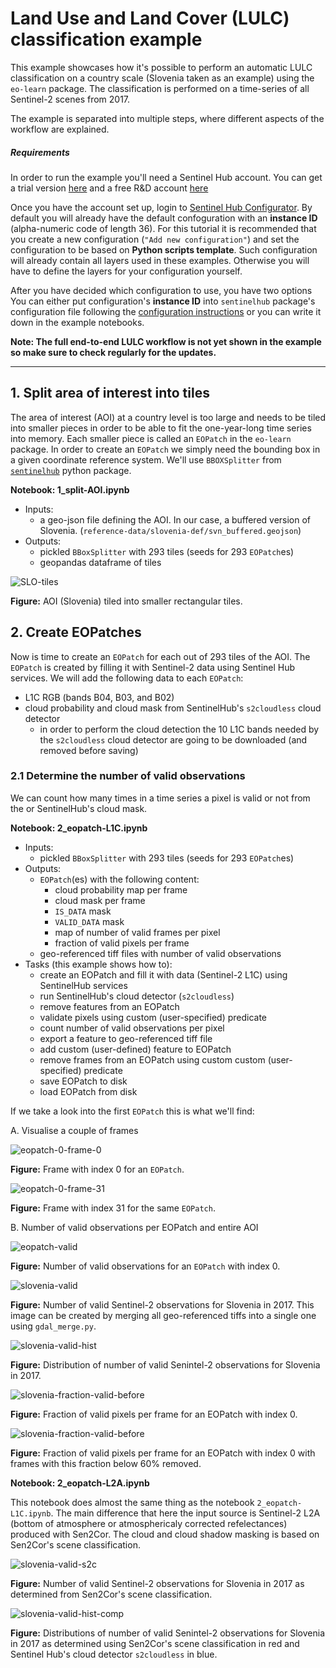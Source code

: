 # Land Use and Land Cover (LULC) classification example

This example showcases how it's possible to perform an automatic LULC classification 
on a country scale (Slovenia taken as an example) using the `eo-learn` package. The
classification is performed on a time-series of all Sentinel-2 scenes from 2017.

The example is separated into multiple steps, where different aspects of the workflow are 
explained. 

##### Requirements

In order to run the example you'll need a Sentinel Hub account. You can get a trial version [here](https://www.sentinel-hub.com) and a free R&D account [here](https://earth.esa.int/aos/OSEO)

Once you have the account set up, login to [Sentinel Hub Configurator](https://apps.sentinel-hub.com/configurator/). By default you will already have the default confoguration with an **instance ID** (alpha-numeric code of length 36). For this tutorial it is recommended that you create a new configuration (`"Add new configuration"`) and set the configuration to be based on **Python scripts template**. Such configuration will already contain all layers used in these examples. Otherwise you will have to define the layers for your  configuration yourself.

After you have decided which configuration to use, you have two options You can either put configuration's **instance ID** into `sentinelhub` package's configuration file following the [configuration instructions](http://sentinelhub-py.readthedocs.io/en/latest/configure.html) or you can write it down in the example notebooks.

__Note: The full end-to-end LULC workflow is not yet shown in the example so make sure to
check regularly for the updates.__

---

## 1. Split area of interest into tiles

The area of interest (AOI) at a country level is too large and needs to be tiled into smaller
pieces in order to be able to fit the one-year-long time series into memory. 
Each smaller piece is called an `EOPatch` in the `eo-learn` package. In order to create an 
`EOPatch` we simply need the bounding box in a given coordinate reference system. We'll
use `BBOXSplitter` from [`sentinelhub`](https://github.com/sentinel-hub/sentinelhub-py) python package.

**Notebook: 1_split-AOI.ipynb**
* Inputs:
    * a geo-json file defining the AOI. In our case, a buffered version of Slovenia. (`reference-data/slovenia-def/svn_buffered.geojson`)
* Outputs:
    * pickled `BBoxSplitter` with 293 tiles (seeds for 293 `EOPatch`es)
    * geopandas dataframe of tiles

![SLO-tiles](./readme_figs/aoi_to_tiles.png)

**Figure:** AOI (Slovenia) tiled into smaller rectangular tiles.

## 2. Create EOPatches

Now is time to create an `EOPatch` for each out of 293 tiles of the AOI. The `EOPatch` is created by filling it with Sentinel-2 data using Sentinel Hub services. We will add the following data to each `EOPatch`:
* L1C RGB (bands B04, B03, and B02) 
* cloud probability and cloud mask from SentinelHub's `s2cloudless` cloud detector
    * in order to perform the cloud detection the 10 L1C bands needed by the `s2cloudless` cloud detector are going to be downloaded (and removed before saving)
    
### 2.1 Determine the number of valid observations

We can count how many times in a time series a pixel is valid or not from the or SentinelHub's cloud mask.

**Notebook: 2_eopatch-L1C.ipynb**
* Inputs:
    * pickled `BBoxSplitter` with 293 tiles (seeds for 293 `EOPatch`es)
* Outputs:
    * `EOPatch`(es) with the following content:
        * cloud probability map per frame
        * cloud mask per frame
        * `IS_DATA` mask
        * `VALID_DATA` mask
        * map of number of valid frames per pixel
        * fraction of valid pixels per frame
    * geo-referenced tiff files with number of valid observations 
* Tasks (this example shows how to):
    * create an EOPatch and fill it with data (Sentinel-2 L1C) using SentinelHub services
    * run SentinelHub's cloud detector (`s2cloudless`)
    * remove features from an EOPatch
    * validate pixels using custom (user-specified) predicate
    * count number of valid observations per pixel 
    * export a feature to geo-referenced tiff file 
    * add custom (user-defined) feature to EOPatch
    * remove frames from an EOPatch using custom custom (user-specified) predicate
    * save EOPatch to disk
    * load EOPatch from disk
    
If we take a look into the first `EOPatch` this is what we'll find:

A. Visualise a couple of frames 

![eopatch-0-frame-0](./readme_figs/patch_0.png) 

**Figure:** Frame with index 0 for an `EOPatch`.

![eopatch-0-frame-31](./readme_figs/patch_31.png) 

**Figure:** Frame with index 31 for the same `EOPatch`.

B. Number of valid observations per EOPatch and entire AOI

![eopatch-valid](./readme_figs/number_of_valid_observations_eopatch_0.png)

**Figure:** Number of valid observations for an `EOPatch` with index 0.

![slovenia-valid](./readme_figs/number_of_valid_observations_slovenia.png)

**Figure:** Number of valid Sentinel-2 observations for Slovenia in 2017. This image can be created by merging all geo-referenced tiffs into a single one using `gdal_merge.py`.

![slovenia-valid-hist](./readme_figs/hist_number_of_valid_observations_slovenia.png)

**Figure:** Distribution of number of valid Senintel-2 observations for Slovenia in 2017. 

![slovenia-fraction-valid-before](./readme_figs/fraction_valid_pixels_per_frame_eopatch-0.png)

**Figure:** Fraction of valid pixels per frame for an EOPatch with index 0.

![slovenia-fraction-valid-before](./readme_figs/fraction_valid_pixels_per_frame_cleaned-eopatch-0.png)

**Figure:** Fraction of valid pixels per frame for an EOPatch with index 0 with frames with this fraction below 60% removed.

**Notebook: 2_eopatch-L2A.ipynb**

This notebook does almost the same thing as the notebook `2_eopatch-L1C.ipynb`. The main difference that here the input source is Sentinel-2 L2A (bottom of atmosphere or atmosphericaly corrected refelectances) produced with Sen2Cor. The cloud and cloud shadow masking is based on Sen2Cor's scene classification. 

![slovenia-valid-s2c](./readme_figs/number_of_valid_observations_slovenia_s2c.png)

**Figure:** Number of valid Sentinel-2 observations for Slovenia in 2017 as determined from Sen2Cor's scene classification.  

![slovenia-valid-hist-comp](./readme_figs/hist_number_of_valid_observations_slovenia_s2c_vs_sh.png)

**Figure:** Distributions of number of valid Senintel-2 observations for Slovenia in 2017 as determined using Sen2Cor's scene classification in red and Sentinel Hub's cloud detector `s2cloudless` in blue. 


